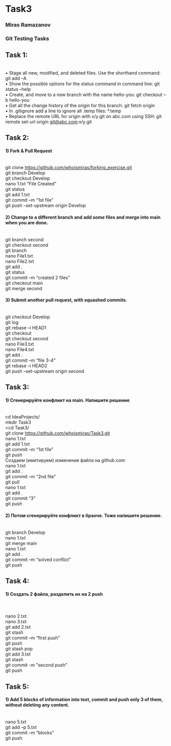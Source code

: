 # Task3
### Miras Ramazanov 
### Git Testing Tasks



## Task 1:
<br>•	Stage all new, modified, and deleted files. Use the shorthand command:
git add –A
<br>•	Show the possible options for the status command in command line:         git status –help
<br>•	Create, and move to a new branch with the name hello-you:     	         git checkout –b hello-you
<br>•	Get all the change history of the origin for this branch: git fetch origin
<br>•	In .gitignore add a line to ignore all .temp files: *.temp
<br>•	Replace the remote URL for origin with x/y.git on abc.com using SSH:           git remote set-url origin git@abc.com:x/y.git  



## Task 2: 
#### 1) Fork & Pull Request
<br>git clone https://github.com/whoismiras/forking_exercise.git
<br>git branch Develop
<br>git checkout Develop
<br>nano 1.txt “File Created”
<br>git status
<br>git add 1.txt
<br>git commit –m “1st file”
<br>git push –set-upstream origin Develop
#### 2) Change to a different branch and add some files and merge into main when you are done.
<br>git branch second
<br>git checkout second
<br>git branch
<br>nano File1.txt
<br>nano File2.txt
<br>git add .
<br>git status
<br>git commit –m “created 2 files”
<br>git checkout main
<br>git merge second
#### 3) Submit another pull request, with squashed commits.
<br>git checkout Develop
<br>git log
<br>git rebase –i HEAD1
<br>git checkout
<br>git checkout second
<br>nano File3.txt
<br>nano File4.txt
<br>git add .
<br>git commit –m “file 3-4”
<br>git rebase –i HEAD2
<br>git push –set-upstream origin second



## Task 3:
#### 1) Сгенерируйте конфликт на main. Напишите решение
<br>cd IdeaProjects/
<br>mkdir Task3
<br><cd Task3/
<br>git clone https://github.com/whoismiras/Task3.git
<br>nano 1.txt
<br>git add 1.txt
<br>git commit –m “1st file”
<br>git push 
<br>Создаем (имитируем) изменения файла на github.com
<br>nano 1.txt
<br>git add .
<br>git commit –m “2nd file”
<br>git pull
<br>nano 1.txt
<br>git add .
<br>git commit “3”
<br>git push
#### 2) Потом сгенерируйте конфликт в бранче. Тоже напишите решение.
<br>git branch Develop
<br>nano 1.txt
<br>git merge main
<br>nano 1.txt
<br>git add .
<br>git commit –m “solved conflict”
<br>git push



## Task 4:
#### 1)	Cоздать 2 файла, разделить их на 2 push
<br><br>nano 2.txt
<br>nano 3.txt
<br>git add 2.txt
<br>git stash
<br>git commit –m “first push”
<br>git push
<br>git stash pop
<br>git add 3.txt
<br>git stash
<br>git commit -m "second push"
<br>git push 



## Task 5:
#### 1)	Add 5 blocks of information into text, commit and push only 3 of them, without deleting any content.
<br>nano 5.txt
<br>git add –p 5.txt
<br>git commit –m “blocks”
<br>git push



